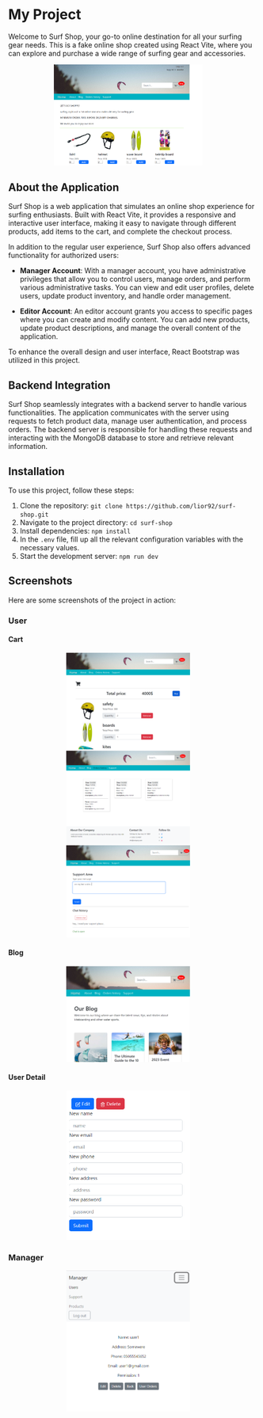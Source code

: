 # My Project

Welcome to Surf Shop, your go-to online destination for all your surfing gear needs. This is a fake online shop created using React Vite, where you can explore and purchase a wide range of surfing gear and accessories.

<p align="center">
  <img src="./screenshots/shot2.png" alt="Screenshot 2" width="300" style="margin-right: 20px">
</p>

## About the Application

Surf Shop is a web application that simulates an online shop experience for surfing enthusiasts. Built with React Vite, it provides a responsive and interactive user interface, making it easy to navigate through different products, add items to the cart, and complete the checkout process.

In addition to the regular user experience, Surf Shop also offers advanced functionality for authorized users:

- **Manager Account**: With a manager account, you have administrative privileges that allow you to control users, manage orders, and perform various administrative tasks. You can view and edit user profiles, delete users, update product inventory, and handle order management.

- **Editor Account**: An editor account grants you access to specific pages where you can create and modify content. You can add new products, update product descriptions, and manage the overall content of the application.

To enhance the overall design and user interface, React Bootstrap was utilized in this project.

## Backend Integration

Surf Shop seamlessly integrates with a backend server to handle various functionalities. The application communicates with the server using requests to fetch product data, manage user authentication, and process orders. The backend server is responsible for handling these requests and interacting with the MongoDB database to store and retrieve relevant information.

## Installation

To use this project, follow these steps:

1. Clone the repository: `git clone https://github.com/lior92/surf-shop.git`
2. Navigate to the project directory: `cd surf-shop`
3. Install dependencies: `npm install`
4. In the `.env` file, fill up all the relevant configuration variables with the necessary values.
5. Start the development server: `npm run dev`

## Screenshots

Here are some screenshots of the project in action:

### User

#### Cart

<p align="center">
  <img src="./screenshots/shot4.png" alt="Screenshot 4" width="250" style="margin-right: 20px">
  <img src="./screenshots/shot5.png" alt="Screenshot 5" width="250" style="margin-right: 20px">
  <img src="./screenshots/shot6.png" alt="Screenshot 6" width="250" style="margin-right: 20px">
</p>

#### Blog

<p align="center">
  <img src="./screenshots/shot7.png" alt="Screenshot 7" width="250" style="margin-right: 20px">
</p>

#### User Detail

<p align="center">
  <img src="./screenshots/shot3.png" alt="Screenshot 3" width="250" style="margin-right: 20px">
</p>

### Manager

<p align="center">
  <img src="./screenshots/shot9.png" alt="Screenshot 9" width="250" style="margin-right: 20px">
</p>

